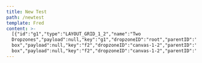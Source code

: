 ```yaml
---
title: New Test
path: /newtest
template: Fred
content: >-
  [{"id":"g1","type":"LAYOUT_GRID_1_2","name":"Two
  Dropzones","payload":null,"key":"g1","dropzoneID":"root","parentID":"root","showBasicContent":false,"initialElements":[{"id":"f2","type":"EMAIL","name":"Email
  box","payload":null,"key":"f2","dropzoneID":"canvas-1-2","parentID":"g1","showBasicContent":false,"initialElements":[]},{"id":"f1","type":"TEXTBOX","name":"Input","payload":null,"key":"f1","dropzoneID":"canvas-1-1","parentID":"g1","showBasicContent":false,"initialElements":[]}],"fields":[{"id":"f2","type":"EMAIL","name":"Email
  box","payload":null,"key":"f2","dropzoneID":"canvas-1-2","parentID":"g1","showBasicContent":false,"initialElements":[]},{"id":"f1","type":"TEXTBOX","name":"Input","payload":null,"key":"f1","dropzoneID":"canvas-1-1","parentID":"g1","showBasicContent":false,"initialElements":[]}]}]
---
```


